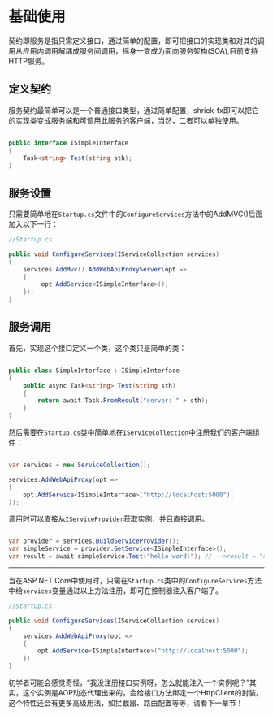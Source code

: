 # 基础使用

契约即服务是指只需定义接口，通过简单的配置，即可把接口的实现类和对其的调用从应用内调用解耦成服务间调用，摇身一变成为面向服务架构(SOA),目前支持HTTP服务。

## 定义契约

服务契约最简单可以是一个普通接口类型，通过简单配置，shriek-fx即可以把它的实现类变成服务端和可调用此服务的客户端，当然，二者可以单独使用。

```csharp

public interface ISimpleInterface
{
    Task<string> Test(string sth);
}
```

## 服务设置

只需要简单地在`Startup.cs`文件中的`ConfigureServices`方法中的AddMVC()后面加入以下一行：

```csharp
//Startup.cs

public void ConfigureServices(IServiceCollection services)
{
    services.AddMvc().AddWebApiProxyServer(opt =>
    {
         opt.AddService<ISimpleInterface>();
    });
}
```

## 服务调用

首先，实现这个接口定义一个类，这个类只是简单的类：

```csharp

public class SimpleInterface : ISimpleInterface
{
    public async Task<string> Test(string sth)
    {
        return await Task.FromResult("server: " + sth);
    }
}

```

然后需要在`Startup.cs`类中简单地在`IServiceCollection`中注册我们的客户端组件：

```csharp

var services = new ServiceCollection();

services.AddWebApiProxy(opt =>
{
    opt.AddService<ISimpleInterface>("http://localhost:5000");
});

```

调用时可以直接从`IServiceProvider`获取实例，并且直接调用。

```csharp

var provider = services.BuildServiceProvider();
var simpleService = provider.GetService<ISimpleInterface>();
var result = await simpleService.Test("hello word!"); // -->result = "server: hello word!"
```
---

当在ASP.NET Core中使用时，只需在`Startup.cs`类中的`ConfigureServices`方法中给`services`变量通过以上方法注册，即可在控制器注入客户端了。

```csharp
//Startup.cs

public void ConfigureServices(IServiceCollection services)
{
    services.AddWebApiProxy(opt =>
    {
        opt.AddService<ISimpleInterface>("http://localhost:5000");
    })
}
```

初学者可能会感觉奇怪，“我没注册接口实例呀，怎么就能注入一个实例呢？”其实，这个实例是AOP动态代理出来的，会给接口方法绑定一个HttpClient的封装。这个特性还会有更多高级用法，如拦截器、路由配置等等，请看下一章节！